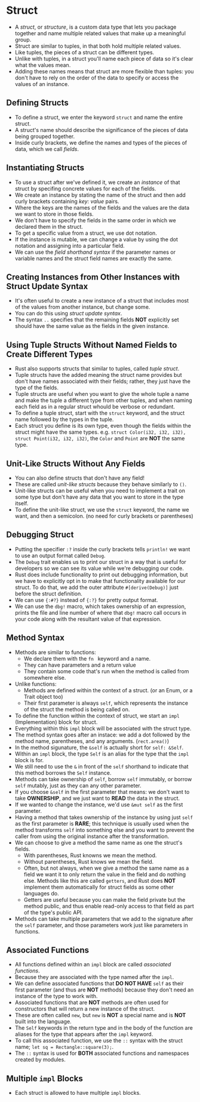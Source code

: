 # Struct

- A *struct*, or *structure*, is a custom data type that lets you package together and name multiple related values that make up a meaningful group.
- Struct are similar to tuples, in that both hold multiple related values.
- Like tuples, the pieces of a struct can be different types.
- Unlike with tuples, in a struct you'll name each piece of data so it's clear what the values mean.
- Adding these names means that struct are more flexible than tuples: you don't have to rely on the order of the data to specify or access the values of an instance.

## Defining Structs

- To define a struct, we enter the keyword `struct` and name the entire struct.
- A struct's name should describe the significance of the pieces of data being grouped together.
- Inside curly brackets, we define the names and types of the pieces of data, which we call *fields*.

## Instantiating Structs

- To use a struct after we've defined it, we create an *instance* of that struct by specifing concrete values for each of the fields.
- We create an instance by stating the name of the struct and then add curly brackets containing *key: value* pairs.
- Where the keys are the names of the fields and the values are the data we want to store in those fields.
- We don't have to specify the fields in the same order in which we declared them in the struct.
- To get a specific value from a struct, we use dot notation.
- If the instance is mutable, we can change a value by using the dot notation and assigning into a particular field.
- We can use the *field shorthand syntax* if the parameter names or variable names and the struct field names are exactly the same.

## Creating Instances from Other Instances with Struct Update Syntax

- It's often useful to create a new instance of a struct that includes most of the values from another instance, but change some.
- You can do this using *struct update syntax*.
- The syntax `..` specifies that the remaining fields **NOT** explicitly set should have the same value as the fields in the given instance.

## Using Tuple Structs Without Named Fields to Create Different Types

- Rust also supports structs that similar to tuples, called *tuple struct*.
- Tuple structs have the added meaning the struct name provides but don't have names associated with their fields; rather, they just have the type of the fields.
- Tuple structs are useful when you want to give the whole tuple a name and make the tuple a different type from other tuples, and when naming each field as in a regular struct whould be verbose or redundant.
- To define a tuple struct, start with the `struct` keyword, and the struct name followed by the types in the tuple.
- Each struct you define is its own type, even though the fields within the struct might have the same types. e.g. `struct Color(i32, i32, i32), struct Point(i32, i32, i32)`, the `Color` and `Point` are **NOT** the same type.

## Unit-Like Structs Without Any Fields

- You can also define structs that don't have any field!
- These are called *unit-like structs* because they behave similarly to `()`.
- Unit-like structs can be useful when you need to implement a trait on some type but don't have any data that you want to store in the type itself.
- To define the unit-like struct, we use the `struct` keyword, the name we want, and then a semicolon. (no need for curly brackets or parentheses)

## Debugging Struct

- Putting the specifier `:?` inside the curly brackets tells `println!` we want to use an output format called `Debug`.
- The `Debug` trait enables us to print our struct in a way that is useful for developers so we can see its value while we're debugging our code.
- Rust does include functionality to print out debugging information, but we have to explicitly opt in to make that functionality available for our struct. To do that, we add the outer attribute `#[derive(Debug)]` just before the struct definition.
- We can use `{:#?}` instead of `{:?}` for pretty output format.
- We can use the `dbg!` macro, which takes ownership of an expression, prints the file and line number of where that `dbg!` macro call occurs in your code along with the resultant value of that expression.

## Method Syntax

- Methods are similar to functions:
  - We declare them with the `fn ` keyword and a name.
  - They can have parameters and a return value
  - They contain some code that's run when the method is called from somewhere else.
- Unlike functions:
  - Methods are defined within the context of a struct. (or an Enum, or a Trait object too)
  - Their first parameter is always `self`, which represents the instance of the struct the method is being called on.
- To define the function within the context of struct, we start an `impl` (Implementation) block for struct.
- Everything within this `impl` block will be associated with the struct type.
- The method syntax goes after an instace: we add a dot followed by the method name, parentheses, and any arguments. (`rect.area()`)
- In the method sigunature, the `&self` is actually short for `self: &Self`.
- Within an `impl` block, the type `Self` is an alias for the type that the `impl` block is for.
- We still need to use the `&` in front of the `self` shorthand to indicate that this method borrows the `Self` instance.
- Methods can take ownership of `self`, borrow `self` immutably, or borrow `self` mutably, just as they can any other parameter.
- If you choose `&self` in the first parameter that means: we don't want to take **OWNERSHIP**, and we just want to **READ** the data in the struct.
- If we wanted to change the instance, we'd use `&mut self` as the first parameter.
- Having a method that takes ownership of the instance by using just `self` as the first parameter is **RARE**; this technique is usually used when the method transforms `self` into something else and you want to prevent the caller from using the original instance after the transformation.
- We can choose to give a method the same name as one the struct's fields.
  - With parentheses, Rust knowns we mean the method.
  - Without parentheses, Rust knows we mean the field.
  - Often, but not always, when we give a method the same name as a field we want it to only return the value in the field and do nothing else. Methods like this are called `getters`, and Rust does **NOT** implement them automatically for struct fields as some other languages do.
  - Getters are useful because you can make the field private but the method public, and thus enable read-only access to that field as part of the type's public API.
- Methods can take multiple parameters that we add to the signature after the `self` parameter, and those parameters work just like parameters in functions.

## Associated Functions

- All functions defined within an `impl` block are called *associated functions*.
- Because they are associated with the type named after the `impl`.
- We can define associated functions that **DO NOT HAVE** `self` as their first parameter (and thus are **NOT** methods) because they don't need an instance of the type to work with.
- Associated functions that are **NOT** methods are often used for constructors that will return a new instance of the struct.
- These are often called `new`, but `new` is **NOT** a special name and is **NOT** built into the language.
- The `Self` keywords in the return type and in the body of the function are aliases for the type that appears after the `impl` keyword.
- To call this associated function, we use the `::` syntax with the struct name; `let sq = Rectangle::square(3);`.
- The `::` syntax is used for **BOTH** associated functions and namespaces created by modules.

## Multiple `impl` Blocks

- Each struct is allowed to have multiple `impl` blocks.
